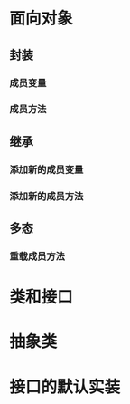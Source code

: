 # 面向对象

## 封装

### 成员变量

### 成员方法

## 继承

### 添加新的成员变量

### 添加新的成员方法

## 多态

### 重载成员方法

# 类和接口

# 抽象类

# 接口的默认实装
